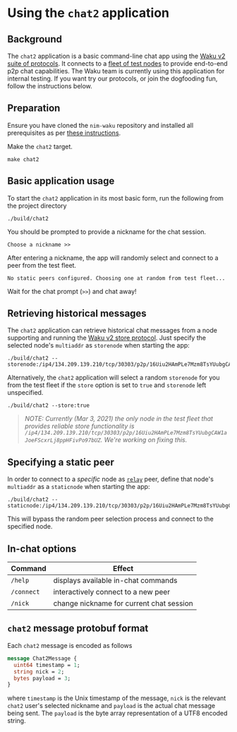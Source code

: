 # Using the `chat2` application

## Background

The `chat2` application is a basic command-line chat app using the [Waku v2 suite of protocols](https://specs.vac.dev/specs/waku/v2/waku-v2). It connects to a [fleet of test nodes](fleets.status.im) to provide end-to-end p2p chat capabilities. The Waku team is currently using this application for internal testing. If you want try our protocols, or join the dogfooding fun, follow the instructions below.

## Preparation

Ensure you have cloned the `nim-waku` repository and installed all prerequisites as per [these instructions](https://github.com/status-im/nim-waku).

Make the `chat2` target.

```
make chat2
```

## Basic application usage

To start the `chat2` application in its most basic form, run the following from the project directory

```
./build/chat2
```

You should be prompted to provide a nickname for the chat session.

```
Choose a nickname >>
```

After entering a nickname, the app will randomly select and connect to a peer from the test fleet.

```
No static peers configured. Choosing one at random from test fleet...
```

Wait for the chat prompt (`>>`) and chat away!

## Retrieving historical messages

The `chat2` application can retrieve historical chat messages from a node supporting and running the [Waku v2 store protocol](https://specs.vac.dev/specs/waku/v2/waku-store). Just specify the selected node's `multiaddr` as `storenode` when starting the app:

```
./build/chat2 --storenode:/ip4/134.209.139.210/tcp/30303/p2p/16Uiu2HAmPLe7Mzm8TsYUubgCAW1aJoeFScxrLj8ppHFivPo97bUZ
```

Alternatively, the `chat2` application will select a random `storenode` for you from the test fleet if the `store` option is set to `true` and `storenode` left unspecified.

```
./build/chat2 --store:true
```

> *NOTE: Currently (Mar 3, 2021) the only node in the test fleet that provides reliable store functionality is `/ip4/134.209.139.210/tcp/30303/p2p/16Uiu2HAmPLe7Mzm8TsYUubgCAW1aJoeFScxrLj8ppHFivPo97bUZ`. We're working on fixing this.*

## Specifying a static peer

In order to connect to a *specific* node as [`relay`](https://specs.vac.dev/specs/waku/v2/waku-relay) peer, define that node's `multiaddr` as a `staticnode` when starting the app:

```
./build/chat2 --staticnode:/ip4/134.209.139.210/tcp/30303/p2p/16Uiu2HAmPLe7Mzm8TsYUubgCAW1aJoeFScxrLj8ppHFivPo97bUZ
```

This will bypass the random peer selection process and connect to the specified node.

## In-chat options

| Command | Effect |
| --- | --- |
| `/help` | displays available in-chat commands |
| `/connect` | interactively connect to a new peer |
| `/nick` | change nickname for current chat session |

## `chat2` message protobuf format

Each `chat2` message is encoded as follows

```protobuf
message Chat2Message {
  uint64 timestamp = 1;
  string nick = 2;
  bytes payload = 3;
}
```

where `timestamp` is the Unix timestamp of the message, `nick` is the relevant `chat2` user's selected nickname and `payload` is the actual chat message being sent. The `payload` is the byte array representation of a UTF8 encoded string.
